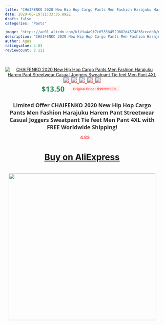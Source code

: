 ```yaml
---
title: "CHAIFENKO 2020 New Hip Hop Cargo Pants Men Fashion Harajuku Harem Pant Streetwear Casual Joggers Sweatpant Tie feet Men Pant 4XL"
date: 2020-06-19T11:33:36.892Z
draft: false
categories: "Pants"

image: "https://ae01.alicdn.com/kf/Ha4a9f7c053384529882d4574836cccdb0/CHAIFENKO-2020-New-Hip-Hop-Cargo-Pants-Men-Fashion-Harajuku-Harem-Pant-Streetwear-Casual-Joggers-Sweatpant.jpg"
description: "CHAIFENKO 2020 New Hip Hop Cargo Pants Men Fashion Harajuku Harem Pant Streetwear Casual Joggers Sweatpant Tie feet Men Pant 4XL"
author: Agus
ratingvalue: 4.83
reviewcount: 2.111
---
```

<br>
<div style="text-align: center;">
<a href="https://s.click.aliexpress.com/e/_AltMRF" target="_blank" rel="nofollow noopener noreferrer"><img alt="CHAIFENKO 2020 New Hip Hop Cargo Pants Men Fashion Harajuku Harem Pant Streetwear Casual Joggers Sweatpant Tie feet Men Pant 4XL" class="magnifier-image" src="https://ae01.alicdn.com/kf/Ha4a9f7c053384529882d4574836cccdb0/CHAIFENKO-2020-New-Hip-Hop-Cargo-Pants-Men-Fashion-Harajuku-Harem-Pant-Streetwear-Casual-Joggers-Sweatpant.jpg_640x640.jpg">
<br>
<img style="border:1px solid salmon" src="https://ae01.alicdn.com/kf/Ha4a9f7c053384529882d4574836cccdb0/CHAIFENKO-2020-New-Hip-Hop-Cargo-Pants-Men-Fashion-Harajuku-Harem-Pant-Streetwear-Casual-Joggers-Sweatpant.jpg_120x120.jpg">&nbsp;&nbsp;<img style="border:1px solid salmon" src="https://ae01.alicdn.com/kf/H83c0945904bb4eceb58f450808f3b60fz/CHAIFENKO-2020-New-Hip-Hop-Cargo-Pants-Men-Fashion-Harajuku-Harem-Pant-Streetwear-Casual-Joggers-Sweatpant.jpg_120x120.jpg">&nbsp;&nbsp;<img style="border:1px solid salmon" src="https://ae01.alicdn.com/kf/H74d68de9927346bb929f000b99184391W/CHAIFENKO-2020-New-Hip-Hop-Cargo-Pants-Men-Fashion-Harajuku-Harem-Pant-Streetwear-Casual-Joggers-Sweatpant.jpg_120x120.jpg">&nbsp;&nbsp;<img style="border:1px solid salmon" src="https://ae01.alicdn.com/kf/H0fbc8a0b3d39455b809307ab00656981K/CHAIFENKO-2020-New-Hip-Hop-Cargo-Pants-Men-Fashion-Harajuku-Harem-Pant-Streetwear-Casual-Joggers-Sweatpant.jpg_120x120.jpg">&nbsp;&nbsp;<img style="border:1px solid salmon" src="https://ae01.alicdn.com/kf/Ha66c0688a2854fd1844e8fa165ce9ceci/CHAIFENKO-2020-New-Hip-Hop-Cargo-Pants-Men-Fashion-Harajuku-Harem-Pant-Streetwear-Casual-Joggers-Sweatpant.jpg_120x120.jpg"></a></div><br0>
<div style="text-align: center;"><span style="background-color: white; border: 0px; box-sizing: border-box; color: seagreen; display: inline-block; font-family: &quot;open sans&quot; , &quot;arial&quot; , &quot;helvetica&quot; , sans-serif , &quot;heiti&quot;; font-size: 24px; font-stretch: inherit; font-weight: 700; line-height: inherit; margin: 0px 10px 0px 0px; padding: 0px; vertical-align: middle;">$13.50 </span>
<span style="background: rgb(255 , 241 , 241); border-radius: 3px; border: 0px; box-sizing: border-box; color: #ff4747; display: inline-block; font-family: inherit; font-size: 12px; font-stretch: inherit; font-style: inherit; font-variant: inherit; font-weight: 600; line-height: inherit; margin: 0px; padding: 2px 5px; transform: scale(0.9); vertical-align: middle;">Original Price : <b style="text-decoration: line-through;">$29.99 </b> 55%&nbsp;&nbsp;</span></div>
<h1 style="color: #333333; display: inline-block; font-family: &quot;open sans&quot; , &quot;arial&quot; , &quot;helvetica&quot; , sans-serif , &quot;heiti&quot;; font-size: 18px; font-stretch: inherit; font-weight: 700; text-align: center;">Limited Offer CHAIFENKO 2020 New Hip Hop Cargo Pants Men Fashion Harajuku Harem Pant Streetwear Casual Joggers Sweatpant Tie feet Men Pant 4XL with FREE Worldwide Shipping!</h1>
<div style="color: #ff4747; text-align: center;">
<img src="https://4.bp.blogspot.com/-M0ZcTcb-5uY/XleCXlxnR4I/AAAAAAAAAEc/OrjgMkXV1oMQFaCRZj5HQwOCBcu3w1FegCPcBGAYYCw/s1600/star.png" style="height: 15px;">&nbsp;<b>4.83</b></div>
<div class="button_cont" align="center"><a class="buynow_a" href="https://s.click.aliexpress.com/e/_AltMRF" target="_blank" rel="nofollow noopener noreferrer"><H1>Buy on AliExpress</H1></a></div><br>
<div class="separator" style="clear: both; text-align: center;">
<img src="https://lh3.googleusercontent.com/-pTy5HemUv9M/XlePHvY0dAI/AAAAAAAAAE4/0nX5iRUoIWY8eMW9Dpxeirr157OZliDIgCLcBGAsYHQ/s1600/badge.gif" width="480">
</div>
